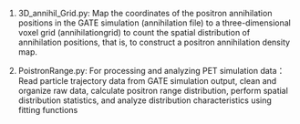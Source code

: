 1. 3D_annihil_Grid.py:
Map the coordinates of the positron annihilation positions in the GATE simulation (annihilation file) to a three-dimensional voxel grid (annihilationgrid) to count the spatial distribution of annihilation positions, that is, to construct a positron annihilation density map.

2. PoistronRange.py:
For processing and analyzing PET simulation data：Read particle trajectory data from GATE simulation output, clean and organize raw data, calculate positron range distribution, perform spatial distribution statistics, and analyze distribution characteristics using fitting functions
